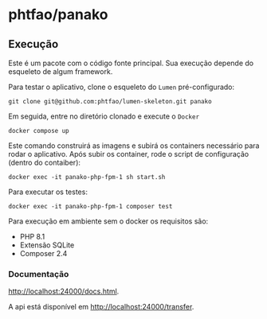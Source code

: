 # phtfao/panako

## Execução
Este é um pacote com o código fonte principal.
Sua execução depende do esqueleto de algum framework.

Para testar o aplicativo, clone o esqueleto do `Lumen` pré-configurado:
```
git clone git@github.com:phtfao/lumen-skeleton.git panako
```
Em seguida, entre no diretório clonado e execute o `Docker`

```
docker compose up
```
Este comando construirá as imagens e subirá os containers necessário para rodar o aplicativo.
Após subir os container, rode o script de configuração (dentro do contaiber):
```
docker exec -it panako-php-fpm-1 sh start.sh 
```

Para executar os testes:
```
docker exec -it panako-php-fpm-1 composer test
```

Para execução em ambiente sem o docker os requisitos são:
- PHP 8.1
- Extensão SQLite
- Composer 2.4
<!-- pagebreak -->


### Documentação
[http://localhost:24000/docs.html](localhost:24000/docs.html).

A api está disponível em [http://localhost:24000/transfer](http://localhost:24000/transfer).
